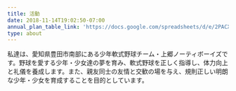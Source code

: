 ```yaml
---
title: 活動
date: 2018-11-14T19:02:50-07:00
annual_plan_table_link: 'https://docs.google.com/spreadsheets/d/e/2PACX-1vR5QSZTC9bltkIkYB4M-HjCDdAzAOYCtjmI8DoFAMtcpCF6Fu1cZtCxIgznEPPElHNCHCKtg2liJ3YM/pubhtml?gid=0&single=true'
type: about
---
```


私達は、愛知県豊田市南部にある少年軟式野球チーム・上郷ノーティボーイズです。野球を愛する少年・少女達の夢を育み、軟式野球を正しく指導し、体力向上と礼儀を養成します。また、親友同士の友情と交歓の場を与え、規則正しい明朗な少年・少女を育成することを目的としています。
